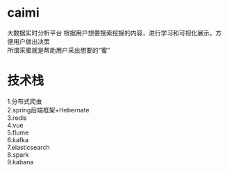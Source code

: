 # caimi
  大数据实时分析平台
  根据用户想要搜索挖掘的内容，进行学习和可视化展示，方便用户做出决策<br>
  所谓采蜜就是帮助用户采出想要的“蜜”
  
# 技术栈
<p>1.分布式爬虫<br>
2.spring后端框架+Hebernate<br>
3.redis<br>
4.vue<br>
5.flume<br>
6.kafka<br>
7.elasticsearch<br>
8.spark<br>
9.kabana</p>
